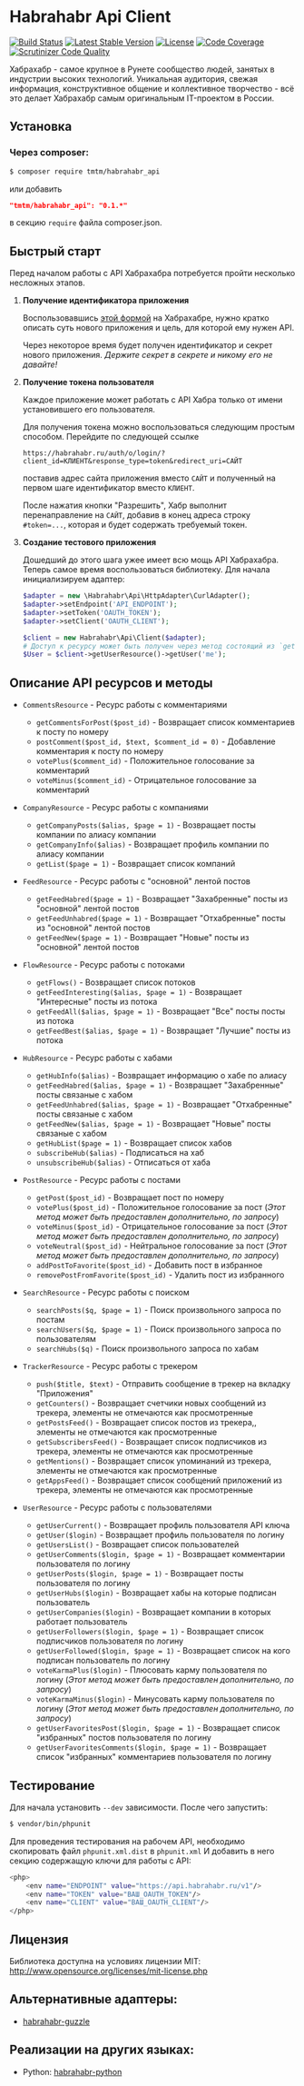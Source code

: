 # Habrahabr Api Client

[![Build Status](https://travis-ci.org/thematicmedia/habrahabr_api.svg?branch=master)](https://travis-ci.org/thematicmedia/habrahabr_api)
[![Latest Stable Version](https://poser.pugx.org/tmtm/habrahabr_api/version)](https://packagist.org/packages/tmtm/habrahabr_api)
[![License](https://poser.pugx.org/tmtm/habrahabr_api/license)](https://packagist.org/packages/tmtm/habrahabr_api)
[![Code Coverage](https://scrutinizer-ci.com/g/thematicmedia/habrahabr_api/badges/coverage.png?b=master)](https://scrutinizer-ci.com/g/thematicmedia/habrahabr_api/?branch=master)
[![Scrutinizer Code Quality](https://scrutinizer-ci.com/g/thematicmedia/habrahabr_api/badges/quality-score.png?b=master)](https://scrutinizer-ci.com/g/thematicmedia/habrahabr_api/?branch=master)

Хабрахабр - самое крупное в Рунете сообщество людей, занятых в индустрии высоких
технологий. Уникальная аудитория, свежая информация, конструктивное общение и
коллективное творчество - всё это делает Хабрахабр самым оригинальным
IT-проектом в России.

## Установка

### Через composer:

```bash
$ composer require tmtm/habrahabr_api
```

или добавить

```json
"tmtm/habrahabr_api": "0.1.*"
```

в секцию `require` файла composer.json.

## Быстрый старт

Перед началом работы с API Хабрахабра потребуется пройти несколько несложных
этапов.

1. **Получение идентификатора приложения**

   Воспользовавшись [этой формой](https://habrahabr.ru/feedback/) на
   Хабрахабре, нужно кратко описать суть нового приложения и цель, для которой
   ему нужен API.

   Через некоторое время будет получен идентификатор и секрет нового приложения.
   *Держите секрет в секрете и никому его не давайте!*

2. **Получение токена пользователя**

   Каждое приложение может работать с API Хабра только от имени установившего
   его пользователя.

   Для получения токена можно воспользоваться следующим простым способом.
   Перейдите по следующей ссылке

       https://habrahabr.ru/auth/o/login/?client_id=КЛИЕНТ&response_type=token&redirect_uri=САЙТ

   поставив адрес сайта приложения вместо `САЙТ` и полученный на первом шаге
   идентификатор вместо `КЛИЕНТ`.

   После нажатия кнопки "Разрешить", Хабр выполнит перенаправление на `САЙТ`,
   добавив в конец адреса строку `#token=...`, которая и будет содержать
   требуемый токен.

3. **Создание тестового приложения**

   Дошедший до этого шага ужее имеет всю мощь API Хабрахабра. Теперь самое время
   воспользоваться библиотеку. Для начала инициализируем адаптер:

    ```php
    $adapter = new \Habrahabr\Api\HttpAdapter\CurlAdapter();
    $adapter->setEndpoint('API_ENDPOINT');
    $adapter->setToken('OAUTH_TOKEN');
    $adapter->setClient('OAUTH_CLIENT');
    ```

    ```php
    $client = new Habrahabr\Api\Client($adapter);
    # Доступ к ресурсу может быть получен через метод состоящий из `get` и названия ресурса
    $User = $client->getUserResource()->getUser('me');
    ```

## Описание API ресурсов и методы

- `CommentsResource` - Ресурс работы с комментариями

    * `getCommentsForPost($post_id)` - Возвращает список комментариев к посту по номеру
    * `postComment($post_id, $text, $comment_id = 0)` - Добавление комментария к посту по номеру
    * `votePlus($comment_id)` - Положительное голосование за комментарий
    * `voteMinus($comment_id)` - Отрицательное голосование за комментарий

- `CompanyResource` - Ресурс работы с компаниями

    * `getCompanyPosts($alias, $page = 1)` - Возвращает посты компании по алиасу компании
    * `getCompanyInfo($alias)` - Возвращает профиль компании по алиасу компании
    * `getList($page = 1)` - Возвращает список компаний

- `FeedResource` - Ресурс работы с "основной" лентой постов

    * `getFeedHabred($page = 1)` - Возвращает "Захабренные" посты из "основной" лентой постов
    * `getFeedUnhabred($page = 1)` - Возвращает "Отхабренные" посты из "основной" лентой постов
    * `getFeedNew($page = 1)` - Возвращает "Новые" посты из "основной" лентой постов

- `FlowResource` - Ресурс работы с потоками

    * `getFlows()` - Возвращает список потоков
    * `getFeedInteresting($alias, $page = 1)` - Возвращает "Интересные" посты из потока
    * `getFeedAll($alias, $page = 1)` - Возвращает "Все" посты посты из потока
    * `getFeedBest($alias, $page = 1)` - Возвращает "Лучшие" посты из потока

- `HubResource` - Ресурс работы с хабами

    * `getHubInfo($alias)` - Возвращает информацию о хабе по алиасу
    * `getFeedHabred($alias, $page = 1)` - Возвращает "Захабренные" посты связаные с хабом
    * `getFeedUnhabred($alias, $page = 1)` - Возвращает "Отхабренные" посты связаные с хабом
    * `getFeedNew($alias, $page = 1)` - Возвращает "Новые" посты связаные с хабом
    * `getHubList($page = 1)` - Возвращает список хабов
    * `subscribeHub($alias)` - Подписаться на хаб
    * `unsubscribeHub($alias)` - Отписаться от хаба

- `PostResource` - Ресурс работы с постами

    * `getPost($post_id)` - Возвращает пост по номеру
    * `votePlus($post_id)` - Положительное голосование за пост (*Этот метод может быть предоставлен дополнительно, по запросу*)
    * `voteMinus($post_id)` - Отрицательное голосование за пост (*Этот метод может быть предоставлен дополнительно, по запросу*)
    * `voteNeutral($post_id)` - Нейтральное голосование за пост (*Этот метод может быть предоставлен дополнительно, по запросу*)
    * `addPostToFavorite($post_id)` - Добавить пост в избранное
    * `removePostFromFavorite($post_id)` - Удалить пост из избранного

- `SearchResource` - Ресурс работы с поиском

    * `searchPosts($q, $page = 1)` - Поиск произвольного запроса по постам
    * `searchUsers($q, $page = 1)` - Поиск произвольного запроса по пользователям
    * `searchHubs($q)` - Поиск произвольного запроса по хабам

- `TrackerResource` - Ресурс работы с трекером

    * `push($title, $text)` - Отправить сообщение в трекер на вкладку "Приложения"
    * `getCounters()` - Возвращает счетчики новых сообщений из трекера, элементы не отмечаются как просмотренные
    * `getPostsFeed()` - Возвращает список постов из трекера,, элементы не отмечаются как просмотренные
    * `getSubscribersFeed()` - Возвращает список подписчиков из трекера, элементы не отмечаются как просмотренные
    * `getMentions()` - Возвращает список упоминаний из трекера, элементы не отмечаются как просмотренные
    * `getAppsFeed()` - Возвращает список сообщений приложений из трекера, элементы не отмечаются как просмотренные

- `UserResource` - Ресурс работы с пользователями

    * `getUserCurrent()` - Возвращает профиль пользователя API ключа
    * `getUser($login)` - Возвращает профиль пользователя по логину
    * `getUsersList()` - Возвращает список пользователей
    * `getUserComments($login, $page = 1)` - Возвращает комментарии пользователя по логину
    * `getUserPosts($login, $page = 1)` - Возвращает посты пользователя по логину
    * `getUserHubs($login)` - Возвращает хабы на которые подписан пользователь
    * `getUserCompanies($login)` - Возвращает компании в которых работает пользователь
    * `getUserFollowers($login, $page = 1)` - Возвращает список подписчиков пользователя по логину
    * `getUserFollowed($login, $page = 1)` - Возвращает список на кого подписан пользователь по логину
    * `voteKarmaPlus($login)` - Плюсовать карму пользователя по логину (*Этот метод может быть предоставлен дополнительно, по запросу*)
    * `voteKarmaMinus($login)` - Минусовать карму пользователя по логину (*Этот метод может быть предоставлен дополнительно, по запросу*)
    * `getUserFavoritesPost($login, $page = 1)` - Возвращает список "избранных" постов пользователя по логину
    * `getUserFavoritesComments($login, $page = 1)` - Возвращает список "избранных" комментариев пользователя по логину

## Тестирование

Для начала установить `--dev` зависимости. После чего запустить:

```bash
$ vendor/bin/phpunit
```

Для проведения тестирования на рабочем API, необходимо скопировать файл `phpunit.xml.dist` в `phpunit.xml`
И добавить в него секцию содержащую ключи для работы с API:

```bash
<php>
    <env name="ENDPOINT" value="https://api.habrahabr.ru/v1"/>
    <env name="TOKEN" value="ВАШ_OAUTH_TOKEN"/>
    <env name="CLIENT" value="ВАШ_OAUTH_CLIENT"/>
</php>
```

## Лицензия

Библиотека доступна на условиях лицензии MIT: http://www.opensource.org/licenses/mit-license.php

## Альтернативные адаптеры:

* [habrahabr-guzzle](https://github.com/dotzero/habrahabr-guzzle-php)

## Реализации на других языках:

* Python: [habrahabr-python](https://github.com/kafeman/habrahabr-python)
